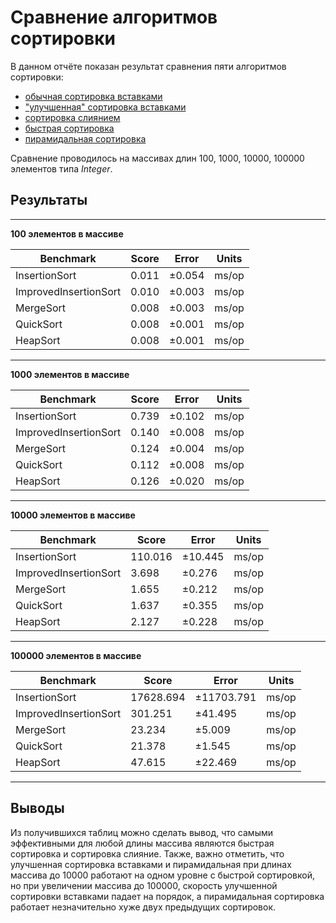 # Сравнение алгоритмов сортировки
В данном отчёте показан результат сравнения пяти алгоритмов сортировки: 
* [обычная сортировка вставками](InsertionSort.java)
* ["улучшенная" сортировка вставками](ImprovedInsertionSort.java)
* [сортировка слиянием](MergeSort.java)
* [быстрая сортировка](QuickSort.java)
* [пирамидальная сортировка](HeapSort.java)

Сравнение проводилось на массивах длин 100, 1000, 10000, 100000 элементов типа _Integer_.

## Результаты

----------------------
**100 элементов в массиве**

| **Benchmark**         | **Score** | **Error** | **Units** |
|-----------------------|-----------|-----------|-----------|
| InsertionSort         | 0.011     | ±0.054    | ms/op     |
| ImprovedInsertionSort | 0.010     | ±0.003    | ms/op     |
| MergeSort             | 0.008     | ±0.003    | ms/op     |
| QuickSort             | 0.008     | ±0.001    | ms/op     |
| HeapSort              | 0.008     | ±0.001    | ms/op     |
----------------------

**1000 элементов в массиве**

| **Benchmark**         | **Score** | **Error** | **Units** |
|-----------------------|-----------|-----------|-----------|
| InsertionSort         | 0.739     | ±0.102    | ms/op     |
| ImprovedInsertionSort | 0.140     | ±0.008    | ms/op     |
| MergeSort             | 0.124     | ±0.004    | ms/op     |
| QuickSort             | 0.112     | ±0.008    | ms/op     |
| HeapSort              | 0.126     | ±0.020    | ms/op     |

----------------------
**10000 элементов в массиве**

| **Benchmark**         | **Score** | **Error** | **Units** |
|-----------------------|-----------|-----------|-----------|
| InsertionSort         | 110.016   | ±10.445   | ms/op     |
| ImprovedInsertionSort | 3.698     | ±0.276    | ms/op     |
| MergeSort             | 1.655     | ±0.212    | ms/op     |
| QuickSort             | 1.637     | ±0.355    | ms/op     |
| HeapSort              | 2.127     | ±0.228    | ms/op     |

----------------------
**100000 элементов в массиве**

| **Benchmark**         | **Score** | **Error**  | **Units** |
|-----------------------|-----------|------------|-----------|
| InsertionSort         | 17628.694 | ±11703.791 | ms/op     |
| ImprovedInsertionSort | 301.251   | ±41.495    | ms/op     |
| MergeSort             | 23.234    | ±5.009     | ms/op     |
| QuickSort             | 21.378    | ±1.545     | ms/op     |
| HeapSort              | 47.615    | ±22.469    | ms/op     |
----------------------

## Выводы

Из получившихся таблиц можно сделать вывод, что самыми эффективными для любой длины массива являются
быстрая сортировка и сортировка слияние. Также, важно отметить, что улучшенная сортировка вставками и пирамидальная при длинах массива до 10000
работают на одном уровне с быстрой сортировкой, но при увеличении массива до 100000, скорость улучшенной сортировки вставками падает на порядок, а пирамидальная сортировка
работает незначительно хуже двух предыдущих сортировок.
